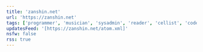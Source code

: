 ```yaml
---
title: 'zanshin.net'
url: 'https://zanshin.net'
tags: ['programmer', 'musician', 'sysadmin', 'reader', 'cellist', 'code prole', 'technologist']
updatesFeed: '[https://zanshin.net/atom.xml]'
nsfw: false
rss: true
---
```

